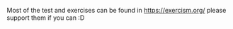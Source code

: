 Most of the test and exercises can be found in https://exercism.org/ please support them if you can :D
